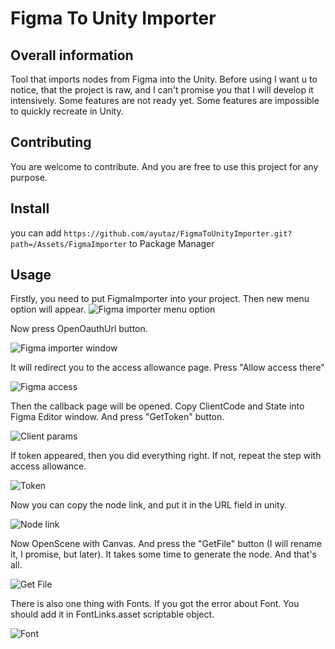 # Figma To Unity Importer

## Overall information
Tool that imports nodes from Figma into the Unity.
Before using I want u to notice, that the project is raw, and I can't promise you that I will develop it intensively.
Some features are not ready yet. Some features are impossible to quickly recreate in Unity.
## Contributing
You are welcome to contribute. And you are free to use this project for any purpose.

## Install
you can add `https://github.com/ayutaz/FigmaToUnityImporter.git?path=/Assets/FigmaImporter` to Package Manager

## Usage
Firstly, you need to put FigmaImporter into your project.
Then new menu option will appear.
![Figma importer menu option](./ReadmeImages/step0.png)

Now press OpenOauthUrl button.

![Figma importer window](./ReadmeImages/step1.png)

It will redirect you to the access allowance page. Press "Allow access there"

![Figma access](./ReadmeImages/step2.png)

Then the callback page will be opened. Copy ClientCode and State into Figma Editor window. And press "GetToken" button. 

![Client params](./ReadmeImages/step3.png)

If token appeared, then you did everything right. If not, repeat the step with access allowance.

![Token](./ReadmeImages/step4.png)

Now you can copy the node link, and put it in the URL field in unity.

![Node link](./ReadmeImages/step5.png)

Now OpenScene with Canvas.
And press the "GetFile" button (I will rename it, I promise, but later). It takes some time to generate the node. And that's all.

![Get File](./ReadmeImages/step6.png)

There is also one thing with Fonts.
If you got the error about Font. You should add it in FontLinks.asset scriptable object.

![Font](./ReadmeImages/step7.png)
